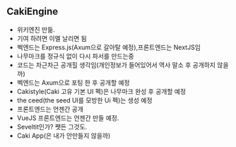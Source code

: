 ## CakiEngine
- 위키엔진 만듦.
- 기여 하려면 이멜 날리면 됨
- 벡엔드는 Express.js(Axum으로 갈아탈 예정),프론트엔드는 NextJS임
- 나무마크를 정규식 없이 다시 파서를 만드는중
- 코드는 차근차근 공개힐 생각임(개인정보가 들어있어서 역사 말소 후 공개하지 않을까)
- 벡엔드는 Axum으로 포팅 한 후 공개할 예정
- Cakistyle(Caki 고유 기본 UI 펙)은 나무마크 완성 후 공개할 예정
- the ceed(the seed UI를 모방한 Ui 펙)는 생성 예정
- 프론트엔드는 언젠간 공개
- VueJS 프론트엔드는 언젠간 만들 예정.
- Seveltit인가? 쨋든 그것도.
- Caki App(은 내가 안만들지 않을까)